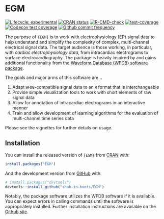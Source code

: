
<!-- README.md is generated from README.Rmd. Please edit that file -->

# EGM

<!-- badges: start -->

[![Lifecycle:
experimental](https://img.shields.io/badge/lifecycle-experimental-orange.svg)](https://lifecycle.r-lib.org/articles/stages.html#experimental)
[![CRAN
status](https://www.r-pkg.org/badges/version/EGM)](https://CRAN.R-project.org/package=EGM)
[![R-CMD-check](https://github.com/shah-in-boots/EGM/actions/workflows/R-CMD-check.yaml/badge.svg)](https://github.com/shah-in-boots/EGM/actions/workflows/R-CMD-check.yaml)
[![test-coverage](https://github.com/shah-in-boots/EGM/actions/workflows/test-coverage.yaml/badge.svg)](https://github.com/shah-in-boots/EGM/actions/workflows/test-coverage.yaml)
[![Codecov test
coverage](https://codecov.io/gh/shah-in-boots/egm/branch/main/graph/badge.svg)](https://app.codecov.io/gh/shah-in-boots/egm?branch=main)
[![Github commit
frequency](https://img.shields.io/github/commit-activity/w/shah-in-boots/EGM)](https://github.com/shah-in-boots/EGM/graphs/commit-activity)
<!-- badges: end -->

The purpose of `{EGM}` is to work with electrophysiology (EP) signal
data to help understand and simplify the complexity of complex,
multi-channel electrical signal data. The target audience is those
working, in particular, with *cardiac electrophysiology data*, from
intracardiac electrograms to surface electrocardiography. The package is
heavily inspired by and gains additional functionality from the
[Waveform Database (WFDB) software
package](https://physionet.org/content/wfdb/10.7.0/).

The goals and major arms of this software are…

1.  Adapt `WFDB`-compatible signal data to an `R` format that is
    interchangeable
2.  Provide simple visualization tools to work with short elements of
    raw signal data
3.  Allow for annotation of intracardiac electrograms in an interactive
    manner
4.  Train and allow development of learning algorithms for the
    evaluation of multi-channel time series data

Please see the vignettes for further details on usage.

## Installation

You can install the released version of `{EGM}` from
[CRAN](https://CRAN.R-project.org) with:

``` r
install.packages("EGM")
```

And the development version from [GitHub](https://github.com/) with:

``` r
# install.packages("devtools")
devtools::install_github("shah-in-boots/EGM")
```

Notably, the package software utilizes the WFDB software if it is
available. You can expect errors in calling commands until the software
is appropriately installed. Further installation instructions are
available on the [Github site](https://github.com/bemoody/wfdb).
